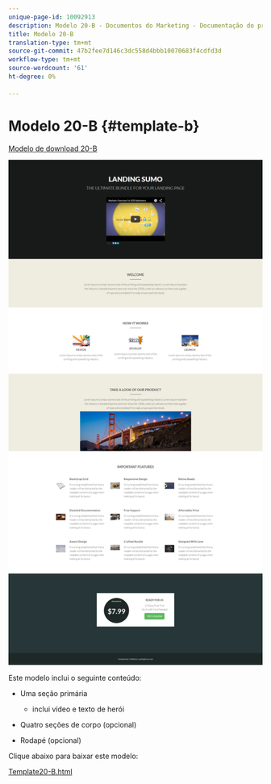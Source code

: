 ```yaml
---
unique-page-id: 10092913
description: Modelo 20-B - Documentos do Marketing - Documentação do produto
title: Modelo 20-B
translation-type: tm+mt
source-git-commit: 47b2fee7d146c3dc558d4bbb10070683f4cdfd3d
workflow-type: tm+mt
source-wordcount: '61'
ht-degree: 0%

---
```



# Modelo 20-B {#template-b}

[Modelo de download 20-B](http://docs.marketo.com/download/attachments/10092913/template-20b.html?version=1&amp;modificationdate=1441750700000&amp;api=v2)

![](assets/template-20b.png)

Este modelo inclui o seguinte conteúdo:

* Uma seção primária

   * inclui vídeo e texto de herói

* Quatro seções de corpo (opcional)
* Rodapé (opcional)

Clique abaixo para baixar este modelo:

[Template20-B.html](http://docs.marketo.com/download/attachments/10092913/template-20b.html?version=1&amp;modificationdate=1441750700000&amp;api=v2)
